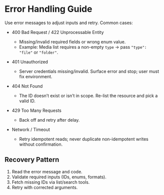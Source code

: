 # Error Handling Guide

Use error messages to adjust inputs and retry. Common cases:

- 400 Bad Request / 422 Unprocessable Entity
  - Missing/invalid required fields or wrong enum value.
  - Example: Media list requires a non-empty `type` → pass `"type": "file"` or `"folder"`.

- 401 Unauthorized
  - Server credentials missing/invalid. Surface error and stop; user must fix environment.

- 404 Not Found
  - The ID doesn’t exist or isn’t in scope. Re-list the resource and pick a valid ID.

- 429 Too Many Requests
  - Back off and retry after delay.

- Network / Timeout
  - Retry idempotent reads; never duplicate non-idempotent writes without confirmation.

## Recovery Pattern
1) Read the error message and code.
2) Validate required inputs (IDs, enums, formats).
3) Fetch missing IDs via list/search tools.
4) Retry with corrected arguments.
